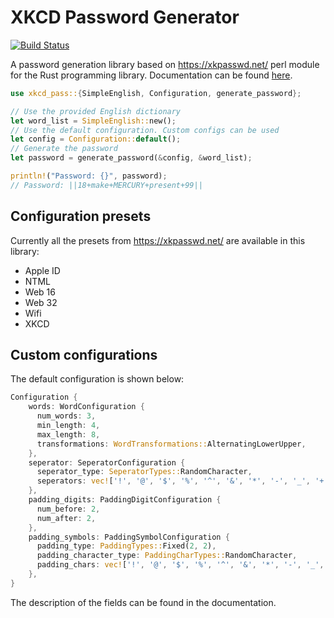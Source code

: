 XKCD Password Generator
=======================

[![Build Status](https://travis-ci.org/darayus/XKCDPass.svg?branch=master)](https://travis-ci.org/darayus/XKCDPass)

A password generation library based on https://xkpasswd.net/ perl module for the Rust programming library. Documentation can be found [here](https://docs.darayus.com/XKCDPass/xkcd_pass/).

```rust
use xkcd_pass::{SimpleEnglish, Configuration, generate_password};

// Use the provided English dictionary
let word_list = SimpleEnglish::new();
// Use the default configuration. Custom configs can be used
let config = Configuration::default();
// Generate the password
let password = generate_password(&config, &word_list);

println!("Password: {}", password);
// Password: ||18+make+MERCURY+present+99||
```

## Configuration presets

Currently all the presets from https://xkpasswd.net/ are available in this library:

*  Apple ID
*  NTML
*  Web 16
*  Web 32
*  Wifi
*  XKCD

## Custom configurations

The default configuration is shown below:

```rust
Configuration {
    words: WordConfiguration {
      num_words: 3,
      min_length: 4,
      max_length: 8,
      transformations: WordTransformations::AlternatingLowerUpper,
    },
    seperator: SeperatorConfiguration {
      seperator_type: SeperatorTypes::RandomCharacter,
      seperators: vec!['!', '@', '$', '%', '^', '&', '*', '-', '_', '+', '=', ':', '|', '~', '?', '/', '.', ';'],
    },
    padding_digits: PaddingDigitConfiguration {
      num_before: 2,
      num_after: 2,
    },
    padding_symbols: PaddingSymbolConfiguration {
      padding_type: PaddingTypes::Fixed(2, 2),
      padding_character_type: PaddingCharTypes::RandomCharacter,
      padding_chars: vec!['!', '@', '$', '%', '^', '&', '*', '-', '_', '+', '=', ':', '|', '~', '?', '/', '.', ';'],
    },
}
```

The description of the fields can be found in the documentation.
